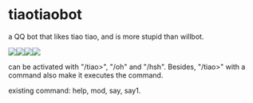 # tiaotiaobot
a QQ bot that likes tiao tiao, and is more stupid than willbot.

![](https://www.emojiall.com/img/platform/qq/041@2x.gif)![](https://www.emojiall.com/img/platform/qq/041@2x.gif)![](https://www.emojiall.com/img/platform/qq/041@2x.gif)![](https://www.emojiall.com/img/platform/qq/041@2x.gif)

can be activated with "/tiao>", "/oh" and "/hsh". Besides, "/tiao>" with a command also make it executes the command.

existing command: help, mod, say, say1.
